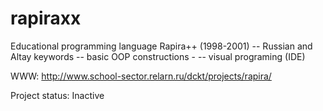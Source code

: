 # rapiraxx

Educational programming language Rapira++ (1998-2001)
-- Russian and Altay keywords
-- basic OOP constructions -
-- visual programing (IDE)

WWW: http://www.school-sector.relarn.ru/dckt/projects/rapira/

Project status: Inactive
